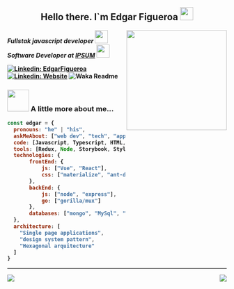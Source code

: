 <h2 align="center">
  <strong>Hello there. I`m Edgar Figueroa <string>
  <img src="https://raw.githubusercontent.com/sidbelbase/sidbelbase/master/wave.gif" width="30px">
</h2>

<img align='right' src="https://media.giphy.com/media/M9gbBd9nbDrOTu1Mqx/giphy.gif" width="230">

<p>
  <em>
    Fullstak javascript developer
    <img src="https://media.giphy.com/media/j3fdZ1QIhCpBlWUONw/giphy.gif" width="30"/><br/>
    Software Developer at 
    <a href="https://www.ipsumapp.co">IPSUM</a>
    <img src="https://media.giphy.com/media/b88QlTSTsj3bEHQyZf/giphy.gif" width="30">
   </em>
</p>

[![Linkedin: EdgarFigueroa](https://img.shields.io/badge/-EdgarFigueroa-blue?style=flat-square&logo=Linkedin&logoColor=white&link=https://www.linkedin.com/in/edgar-figueroa-gtz/)](https://www.linkedin.com/in/edgar-figueroa-gtz/)
[![Linkedin: Website](https://img.shields.io/badge/-Website-blueviolet?style=plastic&logo=googlechrome&logoColor=white&link=http://www.edgarfig.com.mx)](http://www.edgarfig.com.mx)
![Waka Readme](https://github.com/anmol098/anmol098/workflows/Waka%20Readme/badge.svg)

### <img src="https://media.giphy.com/media/7CKO8sq9O2UYE/giphy.gif" width="50"> A little more about me... 

```javascript
const edgar = {
  pronouns: "he" | "his",
  askMeAbout: ["web dev", "tech", "app dev"],
  code: [Javascript, Typescript, HTML, CSS, GoLang],
  tools: [Redux, Node, Storybook, Styled-Components, Jest, Docker],
  technologies: {
       frontEnd: {
           js: ["Vue", "React"],
           css: ["materialize", "ant-design"]
       },
       backEnd: {
           js: ["node", "express"],
           go: ["gorilla/mux"]
       },
       databases: ["mongo", "MySql", "Postgres"],
  },
  architecture: [
    "Single page applications", 
    "design system pattern", 
    "Hexagonal arquitecture"
  ]
}
```

<hr />

<img src="https://github-readme-stats.vercel.app/api?username=eddcode&theme=gruvbox&show_icons=true"/>

<img align="right" src="https://github-readme-stats.vercel.app/api/top-langs/?username=eddcode&layout=compact&theme=gruvbox&langs_count=6"/>

